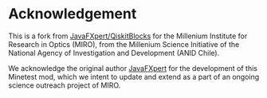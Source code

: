 # Acknowledgement

This is a fork from [JavaFXpert/QiskitBlocks](https://github.com/JavaFXpert/QiskitBlocks) for the Millenium Institute for Research in Optics (MIRO), from the Millenium Science Initiative of the National Agency of Investigation and Development (ANID Chile).

We acknowledge the original author [JavaFXpert](https://github.com/JavaFXpert) for the development of this Minetest mod, which we intent to update and extend as a part of an ongoing science outreach project of MIRO.

